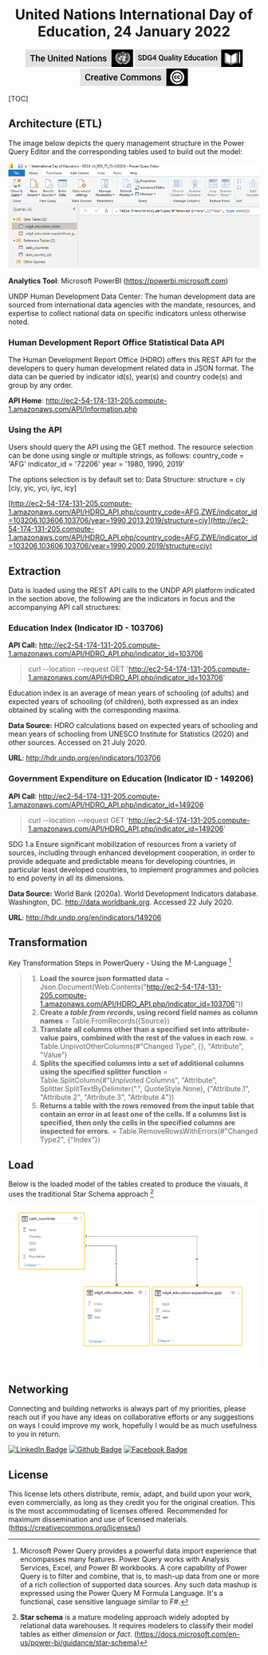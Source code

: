 <h1 align="center">United Nations International Day of Education, 24 January 2022</a></h1>

<p align='center'>
<img src="../03_Resources/badge_un_title.png" style="height:35px" alt="un_badge" border="0">
<img src="../03_Resources/badge_sdg4_title.png" style="height:35px" alt="cc_badge" border="0">
<img src="../03_Resources/badge_cc_title.png" style="height:35px" alt="cc_badge" border="0">
</p>




[TOC]

## Architecture (ETL)

The image below depicts the query management structure in the Power Query Editor and the corresponding tables used to build out the model:



![](..\03_Resources\powerbi_querylist.png)



**Analytics Tool**: Microsoft PowerBI (https://powerbi.microsoft.com)

UNDP Human Development Data Center: The human development data are sourced from international data agencies with the mandate, resources, and expertise to collect national data on specific indicators unless otherwise noted.

### **Human Development Report Office Statistical Data API**

The Human Development Report Office (HDRO) offers this REST API for the developers to query human development related data in JSON format. The data can be queried by indicator id(s), year(s) and country code(s) and group by any order. 

**API Home**: http://ec2-54-174-131-205.compute-1.amazonaws.com/API/Information.php

### **Using the API**

Users should query the API using the GET method. The resource selection can be done using single or multiple strings, as follows: country_code = 'AFG' indicator_id = '72206' year = '1980, 1990, 2019'

The options selection is by default set to: Data Structure: structure = ciy [ciy, yic, yci, iyc, icy]

[http://ec2-54-174-131-205.compute-1.amazonaws.com/API/HDRO_API.php/country_code=AFG,ZWE/indicator_id=103206,103606,103706/year=1990,2013,2019/structure=ciy](http://ec2-54-174-131-205.compute-1.amazonaws.com/API/HDRO_API.php/country_code=AFG,ZWE/indicator_id=103206,103606,103706/year=1990,2000,2019/structure=ciy)



## Extraction

Data is loaded using the REST API calls to the UNDP API platform indicated in the section above, the following are the indicators in focus and the accompanying API call structures:

### **Education Index (Indicator ID - 103706)**

**API Call:**  http://ec2-54-174-131-205.compute-1.amazonaws.com/API/HDRO_API.php/indicator_id=103706

> curl --location --request GET 'http://ec2-54-174-131-205.compute-1.amazonaws.com/API/HDRO_API.php/indicator_id=103706'

Education index is an average of mean years of schooling (of adults) and expected years of schooling (of children), both expressed as an index obtained by scaling with the corresponding maxima.

**Data Source:** HDRO calculations based on expected years of schooling and mean years of schooling from UNESCO Institute for Statistics (2020) and other sources. Accessed on 21 July 2020.

**URL**: http://hdr.undp.org/en/indicators/103706

### **Government Expenditure on Education (Indicator ID - 149206)**

**API Call**: http://ec2-54-174-131-205.compute-1.amazonaws.com/API/HDRO_API.php/indicator_id=149206

> curl --location --request GET 'http://ec2-54-174-131-205.compute-1.amazonaws.com/API/HDRO_API.php/indicator_id=149206'

SDG 1.a Ensure significant mobilization of resources from a variety of sources, including through enhanced development cooperation, in order to provide adequate and predictable means for developing countries, in particular least developed countries, to implement programmes and policies to end poverty in all its dimensions. 

**Data Source:** World Bank (2020a). World Development Indicators database. Washington, DC. http://data.worldbank.org. Accessed 22 July 2020.

**URL**: http://hdr.undp.org/en/indicators/149206



## Transformation

Key Transformation Steps in PowerQuery - Using the M-Language [^PowerQuery-M]

> 1. **Load the source json formatted data** = Json.Document(Web.Contents("http://ec2-54-174-131-205.compute-1.amazonaws.com/API/HDRO_API.php/indicator_id=103706"))
> 2. **Create a *table from records*, using record field names as column names** = Table.FromRecords({Source})
> 3. **Translate all columns other than a specified set into attribute-value pairs, combined with the rest of the values in each row.** = Table.UnpivotOtherColumns(#"Changed Type", {}, "Attribute", "Value")
> 4. **Splits the specified columns into a set of additional columns using the specified splitter function** = Table.SplitColumn(#"Unpivoted Columns", "Attribute", Splitter.SplitTextByDelimiter(".", QuoteStyle.None), {"Attribute.1", "Attribute.2", "Attribute.3", "Attribute.4"})
> 5. **Returns a table with the rows removed from the input table that contain  an error in at least one of the cells. If a columns list is specified,  then only the cells in the specified columns are inspected for errors.** = Table.RemoveRowsWithErrors(#"Changed Type2", {"Index"})



## Load

Below is the loaded model of the tables created to produce the visuals, it uses the traditional Star Schema approach [^ Star Schema]

![](..\03_Resources\powerbi_model.png)

## Networking

Connecting and building networks is always part of my priorities, please reach out if you have any ideas on collaborative efforts or any suggestions on ways I could improve my work, hopefully I would be as much usefulness to you in return. 

[![LinkedIn Badge](https://img.shields.io/badge/-lehlohonolomakoti-0e76a8?style=flat&labelColor=0e76a8&logo=linkedin&logoColor=white&link=https://linkedin.com/in/lehlohonolomakoti)][linkedin] [![Github Badge](https://img.shields.io/badge/-lehlohonolomakoti-000000?style=flat&labelColor=000000&logo=github&logoColor=white&link=https://github.com/lmakoti)][github] [![Facebook Badge](https://img.shields.io/badge/-lmakoti-1ca0f1?style=flat&labelColor=1ca0f1&logo=facebook&logoColor=white&link=https://facebook.com/lmakoti)][facebook]



## License

This license lets others distribute, remix, adapt, and build upon your  work, even commercially, as long as they credit you for the original  creation. This is the most accommodating of licenses offered.  Recommended for maximum dissemination and use of licensed materials. (https://creativecommons.org/licenses/)



<!-- Footnotes, Definitions-->

[^PowerQuery-M]: Microsoft  Power Query provides a powerful data import experience that encompasses  many features. Power Query works with Analysis Services, Excel, and  Power BI workbooks. A core capability of Power Query is to filter and  combine, that is, to mash-up data from one or more of a rich collection  of supported data sources. Any such data mashup is expressed using the  Power Query M Formula Language. It's a functional, case sensitive  language similar to F#.

[^ Star Schema]: **Star schema** is a mature modeling approach widely  adopted by relational data warehouses. It requires modelers to classify  their model tables as either *dimension* or *fact*. (https://docs.microsoft.com/en-us/power-bi/guidance/star-schema)

<!-- Profile Links -->

[linkedin]: https://www.linkedin.com/in/lehlohonolomakoti/
[github]: https://www.github.com/lmakoti/
[facebook]: https://www.facebook.com/lmakoti/

<!-- Shields Profile Links -->

[linkedinbadge]: https://img.shields.io/badge/-uditkumarchatterjee-0e76a8?style=flat&labelColor=0e76a8&logo=linkedin&logoColor=white




















